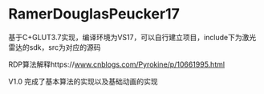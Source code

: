 # RamerDouglasPeucker17
基于C+GLUT3.7实现，编译环境为VS17，可以自行建立项目，include下为激光雷达的sdk，src为对应的源码

RDP算法解释https://www.cnblogs.com/Pyrokine/p/10661995.html

V1.0 完成了基本算法的实现以及基础动画的实现